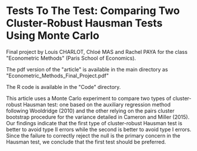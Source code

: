 # Tests To The Test: Comparing Two Cluster-Robust Hausman Tests Using Monte Carlo

Final project by Louis CHARLOT, Chloé MAS and Rachel PAYA for the class "Econometric Methods" 
(Paris School of Economics).

The pdf version of the "article" is available in the main directory as "Econometric_Methods_Final_Project.pdf"

The R code is available in the "Code" directory.


This article uses a Monte Carlo experiment to compare two types of cluster-robust Hausman
test: one based on the auxiliary regression method following Wooldridge (2010) and the
other relying on the pairs cluster bootstrap procedure for the variance detailed in Cameron
and Miller (2015). Our findings indicate that the first type of cluster-robust Hausman test
is better to avoid type II errors while the second is better to avoid type I errors. Since the
failure to correctly reject the null is the primary concern in the Hausman test, we conclude
that the first test should be preferred.


   
   
   
   
